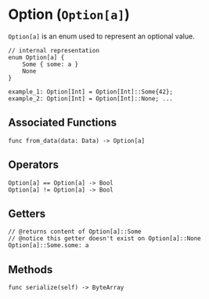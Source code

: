 # Option (`Option[a]`)

`Option[a]` is an enum used to represent an optional value.

```helios
// internal representation
enum Option[a] {
    Some { some: a }
    None
}

example_1: Option[Int] = Option[Int]::Some{42};
example_2: Option[Int] = Option[Int]::None; ...
```

## Associated Functions

```helios
func from_data(data: Data) -> Option[a]
```

## Operators

```helios
Option[a] == Option[a] -> Bool
Option[a] != Option[a] -> Bool
```

## Getters

```helios
// @returns content of Option[a]::Some
// @notice this getter doesn't exist on Option[a]::None
Option[a]::Some.some: a
```

## Methods

```helios
func serialize(self) -> ByteArray
```
